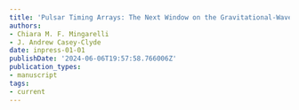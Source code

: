 ```yaml
---
title: 'Pulsar Timing Arrays: The Next Window on the Gravitational-Wave Universe'
authors:
- Chiara M. F. Mingarelli
- J. Andrew Casey-Clyde
date: inpress-01-01
publishDate: '2024-06-06T19:57:58.766006Z'
publication_types:
- manuscript
tags:
- current
---
```

